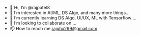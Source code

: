 - 👋 Hi, I’m @rajpatel8
- 👀 I’m interested in AI/ML, DS Algo, and many more things...
- 🌱 I’m currently learning DS Algo, UI/UX, ML with Tensorflow ...
- 💞️ I’m looking to collaborate on ...
- 📫 How to reach me rajphx299@gmail.com

<!---
rajpatel8/rajpatel8 is a ✨ special ✨ repository because its `README.md` (this file) appears on your GitHub profile.
You can click the Preview link to take a look at your changes.
--->

